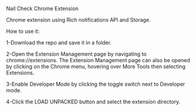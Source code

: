 Nail Check Chrome Extension 


Chrome extension using Rich notifications API and Storage.

How to use it:

1-Download the repo and save it in a folder.

2-Open the Extension Management page by navigating to chrome://extensions.
  The Extension Management page can also be opened by clicking on the Chrome menu, hovering over More Tools then selecting Extensions.
  
3-Enable Developer Mode by clicking the toggle switch next to Developer mode.

4-Click the LOAD UNPACKED button and select the extension directory.
